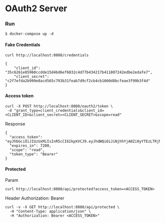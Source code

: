 # OAuth2 Server



### Run
```
$ docker-compose up -d
```

#### Fake Credentials
```
curl http://localhost:8080/credentials
```

```
{
    "client_id": "35c6261e85960ccdde15d4bd6ef6032c4d77b434217b411807242edbe2edafe7",
    "client_secret": "c2f7efda2b999e8acd565c793b31feab7d9cf2cb4cb1660d8bcfeae3f99b3f4d"
}
```

#### Access token

```
curl -X POST http://localhost:8080/oauth2/token \
 -d "grant_type=client_credentials&client_id=<CLIENT_ID>&client_secret=<CLIENT_SECRET>&scope=read"
```

Response
```
{
  "access_token": "eyJhbGciOiJIUzUxMiIsInR5cCI6IkpXVCJ9.eyJhdWQiOiJiNjhhYjA0Zi0yYTEzLTRjNDItYmU0ZC05ZmEwMTVmYmRmYzIiLCJleHAiOjE2MTE1NTM2MjZ9.NWh_mTk9XUgCgRiDrfhRF7X5GvptUwyFR77cgQdQIDzIa4t22gnO50EBejkrzsud6cHE8OtOZW454M9V05qllg",
  "expires_in": 7200,
  "scope": "read",
  "token_type": "Bearer"
}
```

#### Protected

Param
```
curl http://localhost:8080/api/protected?access_token=<ACCESS_TOKEN>
```

Header Authorization: Bearer
```
curl -v -X GET http://localhost:8080/api/protected \
  -H "Content-Type: application/json" \
  -H "Authorization: Bearer <ACCESS_TOKEN>"
```


